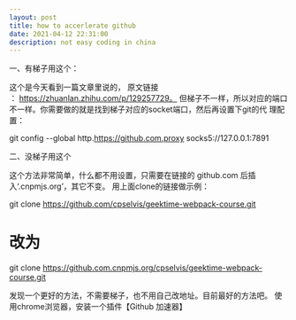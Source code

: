 ```yaml
---
layout: post
title: how to accerlerate github
date: 2021-04-12 22:31:00
description: not easy coding in china
---
```


一、有梯子用这个：

这个是今天看到一篇文章里说的， 原文链接 ： https://zhuanlan.zhihu.com/p/129257729。 但梯子不一样，所以对应的端口不一样。你需要做的就是找到梯子对应的socket端口，然后再设置下git的代 理配置：  

git config --global http.https://github.com.proxy socks5://127.0.0.1:7891

二、没梯子用这个

这个方法非常简单，什么都不用设置，只需要在链接的 github.com 后插入‘.cnpmjs.org’，其它不变。 用上面clone的链接做示例：

git clone https://github.com/cpselvis/geektime-webpack-course.git

# 改为

git clone https://github.com.cnpmjs.org/cpselvis/geektime-webpack-course.git

发现一个更好的方法，不需要梯子，也不用自己改地址。目前最好的方法吧。 使用chrome浏览器，安装一个插件【Github 加速器】